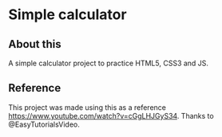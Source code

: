 # Simple calculator

## About this

A simple calculator project to practice HTML5, CSS3 and JS.

## Reference

This project was made using this as a reference https://www.youtube.com/watch?v=cGgLHJGyS34. Thanks to @EasyTutorialsVideo.